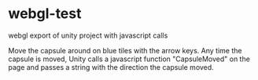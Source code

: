 # webgl-test
webgl export of unity project with javascript calls

Move the capsule around on blue tiles with the arrow keys.
Any time the capsule is moved, Unity calls a javascript function "CapsuleMoved" on the page and passes a string with the direction the capsule moved.
